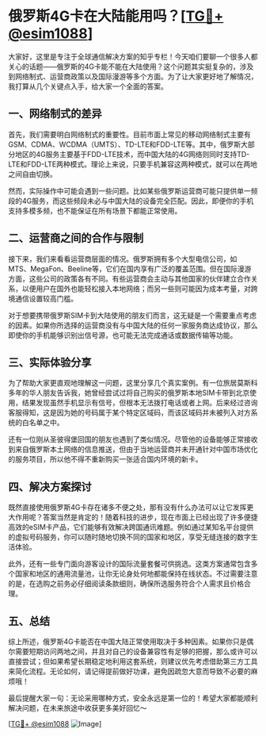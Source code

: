 # 俄罗斯4G卡在大陆能用吗？[[TG💪+ @esim1088](https://t.me/s/esim1088)]

大家好，这里是专注于全球通信解决方案的知乎专栏！今天咱们要聊一个很多人都关心的话题——俄罗斯的4G卡能不能在大陆使用？这个问题其实挺复杂的，涉及到网络制式、运营商政策以及国际漫游等多个方面。为了让大家更好地了解情况，我打算从几个关键点入手，给大家一个全面的答案。

## 一、网络制式的差异

首先，我们需要明白网络制式的重要性。目前市面上常见的移动网络制式主要有GSM、CDMA、WCDMA（UMTS）、TD-LTE和FDD-LTE等。其中，俄罗斯大部分地区的4G服务主要基于FDD-LTE技术，而中国大陆的4G网络则同时支持TD-LTE和FDD-LTE两种模式。理论上来说，只要手机兼容这两种模式，就可以在两地之间自由切换。

然而，实际操作中可能会遇到一些问题。比如某些俄罗斯运营商可能只提供单一频段的4G服务，而这些频段未必与中国大陆的设备完全匹配。因此，即便你的手机支持多模多频，也不能保证在所有场景下都能正常使用。

## 二、运营商之间的合作与限制

接下来，我们来看看运营商层面的情况。俄罗斯拥有多个大型电信公司，如MTS、MegaFon、Beeline等，它们在国内享有广泛的覆盖范围。但在国际漫游方面，这些公司的政策各有不同。有些运营商会主动与其他国家的伙伴建立合作关系，以便用户在国外也能轻松接入本地网络；而另一些则可能因为成本考量，对跨境通信设置较高门槛。

对于想要携带俄罗斯SIM卡到大陆使用的朋友们而言，这无疑是一个需要重点考虑的因素。如果你所选择的运营商没有与中国大陆的任何一家服务商达成协议，那么即使你的手机能够识别出信号源，也可能无法完成通话或数据传输等功能。

## 三、实际体验分享

为了帮助大家更直观地理解这一问题，这里分享几个真实案例。有一位旅居莫斯科多年的华人朋友告诉我，她曾经尝试过将自己购买的俄罗斯本地SIM卡带到北京使用，结果发现虽然手机显示有信号，但根本无法拨打电话或者上网。后来经过咨询客服得知，这是因为她的号码属于某个特定区域码，而该区域码并未被列入对方系统的白名单之中。

还有一位刚从圣彼得堡回国的朋友也遇到了类似情况。尽管他的设备能够正常接收到来自俄罗斯本土网络的信息推送，但由于当地运营商并未开通针对中国市场优化的服务项目，所以他不得不重新购买一张适合国内环境的新卡。

## 四、解决方案探讨

既然直接使用俄罗斯4G卡存在诸多不便之处，那有没有什么办法可以让它发挥更大作用呢？答案当然是肯定的！随着科技的进步，现在市面上已经出现了许多便捷高效的eSIM卡产品，它们能够有效解决跨国通讯难题。例如通过某知名平台提供的虚拟号码服务，你可以随时随地切换不同的国家和地区，享受无缝连接的数字生活体验。

此外，还有一些专门面向游客设计的国际流量套餐可供挑选。这类方案通常包含多个国家和地区的通用流量池，让你无论身处何地都能保持在线状态。不过需要注意的是，在选购之前务必仔细阅读条款细则，确保所选服务符合个人需求且价格合理。

## 五、总结

综上所述，俄罗斯4G卡能否在中国大陆正常使用取决于多种因素。如果你只是偶尔需要短期访问两地之间，并且对自己的设备兼容性有足够的把握，那么或许可以直接尝试；但如果希望长期稳定地利用这套系统，则建议优先考虑借助第三方工具来简化流程。无论如何，请记得提前做好功课，避免因疏忽大意而导致不必要的麻烦哦！

最后提醒大家一句：无论采用哪种方式，安全永远是第一位的！希望大家都能顺利解决问题，在未来旅途中收获更多美好回忆～ 

[[TG💪+ @esim1088](https://t.me/s/esim1088) ![Image](https://i.postimg.cc/4NQfJmqS/Snipaste-2025-05-13-00-14-12.png)]